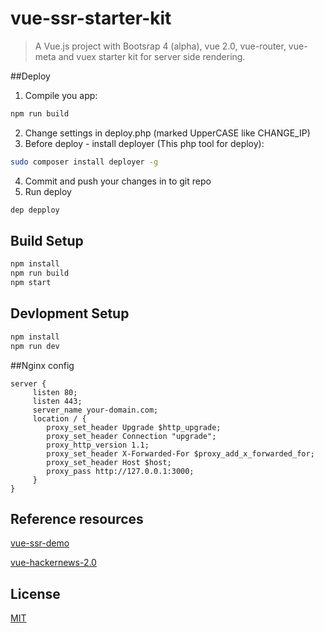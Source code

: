 # vue-ssr-starter-kit

> A Vue.js project with Bootsrap 4 (alpha), vue 2.0, vue-router, vue-meta and vuex starter kit for server side rendering.

##Deploy
1. Compile you app:
```bash
npm run build
```
2. Change settings in deploy.php (marked UpperCASE like CHANGE_IP)
3. Before deploy - install deployer (This php tool for deploy):
```bash
sudo composer install deployer -g
```
4. Commit and push your changes in to git repo
5. Run deploy
```bash
dep depploy
```

## Build Setup

``` bash
npm install
npm run build
npm start
```

## Devlopment Setup

```bash
npm install
npm run dev
```

##Nginx config
```
server {
     listen 80;
     listen 443;
     server_name your-domain.com;
     location / {
        proxy_set_header Upgrade $http_upgrade;
        proxy_set_header Connection "upgrade";
        proxy_http_version 1.1;
        proxy_set_header X-Forwarded-For $proxy_add_x_forwarded_for;
        proxy_set_header Host $host;
        proxy_pass http://127.0.0.1:3000;
     }
}
```

## Reference resources

[vue-ssr-demo](https://github.com/yyx990803/vue-ssr-demo)

[vue-hackernews-2.0](https://github.com/vuejs/vue-hackernews-2.0)

## License

[MIT](http://opensource.org/licenses/MIT)
